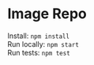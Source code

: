 
# Image Repo

Install: `npm install` <br>
Run locally: `npm start` <br>
Run tests: `npm test` <br>
